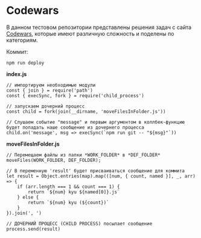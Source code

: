 # Codewars
В данном тестовом репозитории представлены решения задач с сайта [Codewars](https://www.codewars.com/dashboard), которые имеют различную сложность и поделены по категориям.


Коммит:

    npm run deploy

**index.js**

    // импортируем необходимые модули
    const { join } = require('path')
    const { execSync, fork } = require('child_process')

    // запускаем дочерний процесс
    const child = fork(join(__dirname, 'moveFilesInFolder.js'))

    // Слушаем событие "message" и первым аргументом в коллбек-функцию будет попадать наше сообщение из дочернего процесса
    child.on('message', msg => execSync(`npm run git -- "${msg}"`))

**moveFilesInFolder.js**

    // Перемещаем файлы из папки *WORK_FOLDER* в *DEF_FOLDER*
    moveFiles(WORK_FOLDER, DEF_FOLDER);

    // В переменную 'result' будет присваиваться сообщение для коммита
    let result = Object.entries(map).map(([num, { count, named }], _, arr) => {
        if (arr.length === 1 && count === 1) {
            return `${num} kyu ${named[0]}.js`
        } else {
            return `${num} kyu (${count})`
        }
    }).join(', ')

    // ДОЧЕРНИЙ ПРОЦЕСС (CHILD PROCESS) посылает сообщение
    process.send(result)
